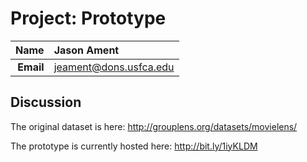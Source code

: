 Project: Prototype
==============================

| **Name**  | Jason Ament  |
|----------:|:-------------|
| **Email** | jeament@dons.usfca.edu |

## Discussion ##

The original dataset is here: http://grouplens.org/datasets/movielens/

The prototype is currently hosted here: http://bit.ly/1iyKLDM



